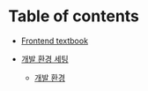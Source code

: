 # Table of contents

* [Frontend textbook](README.md)

* [개발 환경 세팅](week1/README.md)
  * [개발 환경](week1/settings.md)
